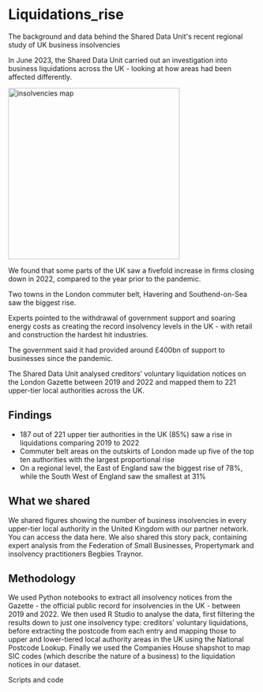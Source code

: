 # Liquidations_rise
The background and data behind the Shared Data Unit's recent regional study of UK business insolvencies 

In June 2023, the Shared Data Unit carried out an investigation into business liquidations across the UK - looking at how areas had been affected differently.

<img width="347" alt="insolvencies map" src="https://github.com/BBC-Data-Unit/Liquidations_rise/assets/61186777/3aae9494-13b7-421b-92f8-ccf92054ca08">

We found that some parts of the UK saw a fivefold increase in firms closing down in 2022, compared to the year prior to the pandemic.

Two towns in the London commuter belt, Havering and Southend-on-Sea saw the biggest rise.

Experts pointed to the withdrawal of government support and soaring energy costs as creating the record insolvency levels in the UK - with retail and construction the hardest hit industries.

The government said it had provided around £400bn of support to businesses since the pandemic.

The Shared Data Unit analysed creditors’ voluntary liquidation notices on the London Gazette between 2019 and 2022 and mapped them to 221 upper-tier local authorities across the UK. 

## Findings

- 187 out of 221 upper tier authorities in the UK (85%) saw a rise in liquidations comparing 2019 to 2022
- Commuter belt areas on the outskirts of London made up five of the top ten authorities with the largest proportional rise
- On a regional level, the East of England saw the biggest rise of 78%, while the South West of England saw the smallest at 31%


## What we shared

We shared figures showing the number of business insolvencies in every upper-tier local authority in the United Kingdom with our partner network. You can access the data here.
We also shared this story pack, containing expert analysis from the Federation of Small Businesses, Propertymark and insolvency practitioners Begbies Traynor.


## Methodology
We used Python notebooks to extract all insolvency notices from the Gazette - the official public record for insolvencies in the UK - between 2019 and 2022.
We then used R Studio to analyse the data, first filtering the results down to just one insolvency type: creditors' voluntary liquidations, before extracting the postcode from each entry and mapping those to upper and lower-tiered local authority areas in the UK using the National Postcode Lookup. Finally we used the Companies House shapshot to map SIC codes (which describe the nature of a business) to the liquidation notices in our dataset.    

Scripts and code
